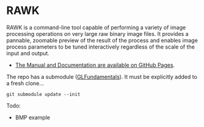 # RAWK

RAWK is a command-line tool capable of performing a variety of image processing operations on very large raw binary image files. It provides a pannable, zoomable preview of the result of the process and enables image process parameters to be tuned interactively regardless of the scale of the input and output.

- [The Manual and Documentation are available on GitHub Pages](https://rlk.github.io/rawk).

The repo has a submodule ([GLFundamentals](https://github.com/rlk/GLFundamentals)). It must be explicitly added to a fresh clone...

	git submodule update --init

Todo:
- BMP example
